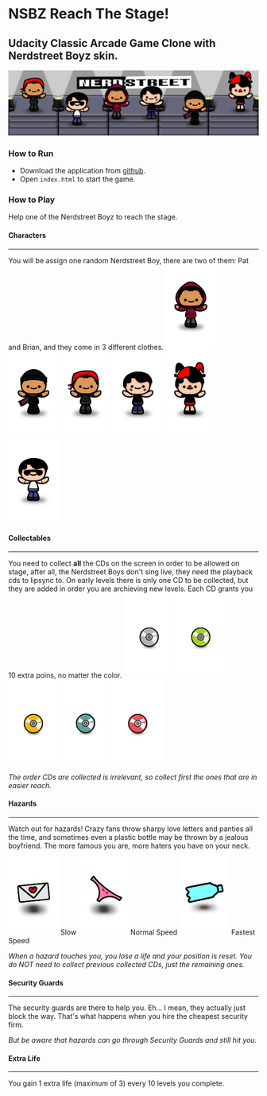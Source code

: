 # NSBZ Reach The Stage!
## Udacity Classic Arcade Game Clone with Nerdstreet Boyz skin.

![banner](images/banner.png)

### How to Run
- Download the application from [github](https://github.com/kavispires/classicarcadegame-nsbz).
- Open ```index.html``` to start the game.

### How to Play

Help one of the Nerdstreet Boyz to reach the stage.

#### Characters
----------------------------
You will be assign one random Nerdstreet Boy, there are two of them: Pat and Brian, and they come in 3 different clothes.
![pat](images/char-pat.png)
![pat2](images/char-pat2.png)
![pat3](images/char-pat3.png)
![bri](images/char-bri.png)
![bri2](images/char-bri2.png)
![bri3](images/char-bri3.png)

#### Collectables
----------------------------
You need to collect **all** the CDs on the screen in order to be allowed on stage, after all, the Nerdstreet Boys don't sing live, they need the playback cds to lipsync to.
On early levels there is only one CD to be collected, but they are added in order you are archieving new levels. Each CD grants you 10 extra poins, no matter the color.
![cd](images/cd-grey.png)
![cd](images/cd-green.png)
![cd](images/cd-gold.png)
![cd](images/cd-cyan.png)
![cd](images/cd-red.png)

_The order CDs are collected is irrelevant, so collect first the ones that are in easier reach._

#### Hazards
----------------------------
Watch out for hazards! Crazy fans throw sharpy love letters and panties all the time, and sometimes even a plastic bottle may be thrown by a jealous boyfriend. The more famous you are, more haters you have on your neck.
![loveletter](images/hazard-loveletter.png) Slow
![panties](images/hazard-panties.png) Normal Speed
![cd](images/hazard-bottle.png) Fastest Speed

_When a hazard touches you, you lose a life and your position is reset. You do NOT need to collect previous collected CDs, just the remaining ones._

#### Security Guards
----------------------------
The security guards are there to help you. Eh... I mean, they actually just block the way. That's what happens when you hire the cheapest security firm.

_But be aware that hazards can go through Security Guards and still hit you._

#### Extra Life
----------------------------
You gain 1 extra life (maximum of 3) every 10 levels you complete.
